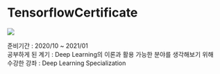 # TensorflowCertificate

<img src="https://github.com/radiantprism/TensorflowCertificate/blob/master/tensorflow certificate.PNG">

준비기간 : 2020/10 ~ 2021/01  
공부하게 된 계기 : Deep Learning의 이론과 활용 가능한 분야를 생각해보기 위해  
수강한 강좌 : Deep Learning Specialization  
